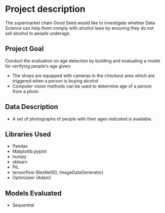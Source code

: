 # Project description
The supermarket chain Good Seed would like to investigate whether Data Science can help them comply with alcohol laws by ensuring they do not sell alcohol to people underage.
 
## Project Goal
Conduct the evaluation on age detection by building and evaluating a model for verifying people's age given:
* The shops are equipped with cameras in the checkout area which are triggered when a person is buying alcohol
* Computer vision methods can be used to determine age of a person from a photo
 
## Data Description
* A set of photographs of people with their ages indicated is available.

##  Libraries Used
* Pandas
* Matplotlib.pyplot
* numpy
* sklearn
* PIL
* tensorflow (ResNet50, ImageDataGenerator)
* Optimizeer (Adam)

##  Models Evaluated
* Sequential
